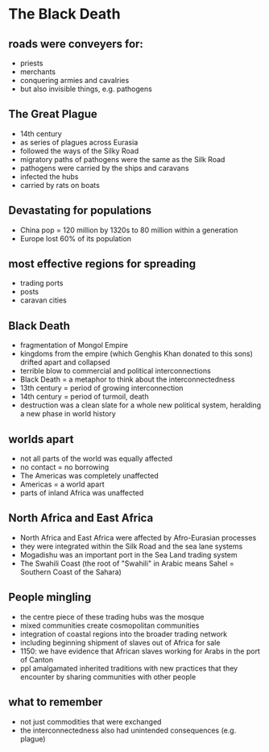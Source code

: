 # The Black Death

## roads were conveyers for:
* priests
* merchants
* conquering armies and cavalries
* but also invisible things, e.g. pathogens

## The Great Plague
* 14th century
* as series of plagues across Eurasia
* followed the ways of the Silky Road
* migratory paths of pathogens were the same as the Silk Road
* pathogens were carried by the ships and caravans 
* infected the hubs
* carried by rats on boats

## Devastating for populations
* China pop = 120 million by 1320s to 80 million within a generation
* Europe lost 60% of its population

## most effective regions for spreading
* trading ports
* posts
* caravan cities

## Black Death
* fragmentation of Mongol Empire
* kingdoms from the empire (which Genghis Khan donated to this sons) drifted apart and collapsed 
* terrible blow to commercial and political interconnections
* Black Death = a metaphor to think about the interconnectedness
* 13th century = period of growing interconnection
* 14th century = period of turmoil, death
* destruction was a clean slate for a whole new political system, heralding a new phase in world history

## worlds apart
* not all parts of the world was equally affected
* no contact = no borrowing
* The Americas was completely unaffected
* Americas = a world apart
* parts of inland Africa was unaffected

## North Africa and East Africa
* North Africa and East Africa were affected by Afro-Eurasian processes
* they were integrated within the Silk Road and the sea lane systems
* Mogadishu was an important port in the Sea Land trading system
* The Swahili Coast (the root of "Swahili" in Arabic means Sahel = Southern Coast of the Sahara)

## People mingling
* the centre piece of these trading hubs was the mosque
* mixed communities create cosmopolitan communities
* integration of coastal regions into the broader trading network
* including beginning shipment of slaves out of Africa for sale
* 1150: we have evidence that African slaves working for Arabs in the port of Canton
* ppl amalgamated inherited traditions with new practices that they encounter by sharing communities with other people

## what to remember
* not just commodities that were exchanged
* the interconnectedness also had unintended consequences (e.g. plague)